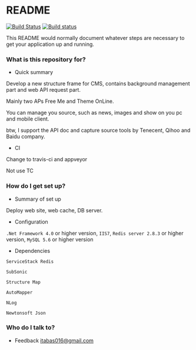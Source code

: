 # README #

[![Build Status](https://travis-ci.org/itabas016/ebandbox.svg?branch=master)](https://travis-ci.org/itabas016/ebandbox) [![Build status](https://ci.appveyor.com/api/projects/status/f6va79y6s9bjrjkl?svg=true)](https://ci.appveyor.com/project/itabas016/ebandbox)

This README would normally document whatever steps are necessary to get your application up and running.

### What is this repository for? ###

* Quick summary

Develop a new structure frame for CMS, contains background management part and web API request part.

Mainly two APs Free Me and Theme OnLine.

You can manage you source, such as news, images and show on you pc and mobile client.

btw, I support the API doc and capture source tools by Tenecent, Qihoo and Baidu company.

* CI

Change to travis-ci and appveyor 

Not use TC

### How do I get set up? ###

* Summary of set up

Deploy web site, web cache, DB server.

* Configuration

`.Net Framework 4.0` or higher version, `IIS7`, `Redis server 2.8.3` or higher version, `MySQL 5.6` or higher version

* Dependencies

`ServiceStack Redis`

`SubSonic`

`Structure Map`

`AutoMapper`

`NLog`

`Newtonsoft Json`

### Who do I talk to? ###

* Feedback
itabas016@gmail.com
